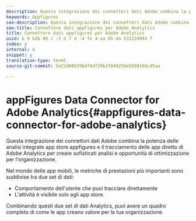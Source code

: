 ```yaml
---
description: Questa integrazione dei connettori dati Adobe combina la potenza delle analisi integrate app store appfigures e il tracciamento delle app diretto di Adobe Analytics per creare sofisticati analisi e opportunità di ottimizzazione per l'organizzazione.
keywords: Appfigures
seo-description: Questa integrazione dei connettori dati Adobe combina la potenza delle analisi integrate app store appfigures e il tracciamento delle app diretto di Adobe Analytics per creare sofisticati analisi e opportunità di ottimizzazione per l'organizzazione.
seo-title: Connettore dati appfigures per Adobe Analytics
title: Connettore dati appfigures per Adobe Analytics
uuid: b 9 bdb 88 c -2 d 7 d -4 fe 4-aa 05-da 531224993 f
index: y
internal: n
snippet: y
translation-type: tm+mt
source-git-commit: 5e22d080398d74df29b1f849258e6500168cd5aa

---
```



# appFigures Data Connector for Adobe Analytics{#appfigures-data-connector-for-adobe-analytics}

Questa integrazione dei connettori dati Adobe combina la potenza delle analisi integrate app store appfigures e il tracciamento delle app diretto di Adobe Analytics per creare sofisticati analisi e opportunità di ottimizzazione per l'organizzazione.

Nel mondo delle app mobili, le metriche di prestazioni più importanti sono suddivise tra due set di dati:

* Comportamento dell'utente che puoi tracciare direttamente
* L'attività è visibile solo agli app store.

Combinando questi due set di dati Analytics, puoi avere un quadro completo di come le app creano valore per la tua organizzazione.
